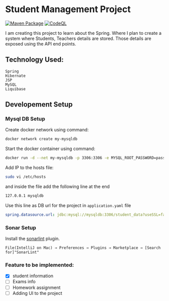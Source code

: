 # Student Management Project
[![Maven Package](https://github.com/keertirajmalik/student-management/actions/workflows/maven-publish.yml/badge.svg)](https://github.com/keertirajmalik/student-management/actions/workflows/maven-publish.yml) [![CodeQL](https://github.com/keertirajmalik/student-management/actions/workflows/codeql-analysis.yml/badge.svg)](https://github.com/keertirajmalik/student-management/actions/workflows/codeql-analysis.yml)

I am creating this project to learn about the Spring. Where I plan to create a system where Students, Teachers details are stored. Those details are exposed using the API end points.

## Technology Used:
    Spring
    Hibernate
    JSP
    MySQL
    Liquibase
   

## Developement Setup

### Mysql DB Setup
Create docker network using command:
```bash
docker network create my-mysqldb
```
Start the docker container using command:
```bash
docker run -d --net my-mysqldb -p 3306:3306 -e MYSQL_ROOT_PASSWORD=password -e MYSQL_DATABASE=student_data --name mysqldb mysql:latest --port 3306
```
Add IP to the hosts file:
```bash
sudo vi /etc/hosts
```
and inside the file add the following line at the end  
```bash
127.0.0.1 mysqldb
```
Use this line as DB url for the project in `application.yaml` file
```yaml
spring.datasource.url: jdbc:mysql://mysqldb:3306/student_data?useSSL=false&allowPublicKeyRetrieval=true&createDatabaseIfNotExist=TRUE
```

### Sonar Setup
Install the [sonarlint](https://plugins.jetbrains.com/plugin/7973-sonarlintz) plugin.
``` 
File(IntelliJ on Mac) → Preferences → Plugins → Marketplace → [Search for]"SonarLint"
```

### Feature to be implemented:
   - [x] student information 
   - [ ] Exams info
   - [ ] Homework assignment
   - [ ] Adding UI to the project
